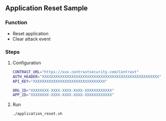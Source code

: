 ## Application Reset Sample

### Function
- Reset application
- Clear attack event

### Steps
1. Configuration  
    ```sh
    CONTRAST_URL="https://xxx.contrastsecurity.com/Contrast"
    AUTH_HEADER="XXXXXXXXXXXXXXXXXXXXXXXXXXXXXXXXXXXXXXXXXXXXXXXXXXXX"
    API_KEY="XXXXXXXXXXXXXXXXXXXXXXXXXXXXXXXX"

    ORG_ID="XXXXXXXX-XXXX-XXXX-XXXX-XXXXXXXXXXXX"
    APP_ID="XXXXXXXX-XXXX-XXXX-XXXX-XXXXXXXXXXXX"
    ```
1. Run  
    ```
    ./application_reset.sh
    ```
